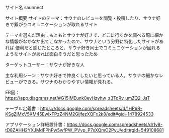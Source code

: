 サイト名
 saunnect

サイト概要
サイトのテーマ：サウナのレビューを閲覧・投稿したり、サウナ好きで繋がりコミュニケーションが取れるサイト

テーマを選んだ理由：もともとサウナが好きで、どこに行くかを調べる際に細かな情報がなかなか出てこなかったので、サウナという分野に特化したサイトがあれば
便利だと感じたところと、サウナ好き同士でコミュニケーションが図れるようなサイトがあれば面白そうだと思ったため

ターゲットユーザー：サウナが好きな人

主な利用シーン：サウナ好きで仲良くしたいと思っている人。サウナの細かなレビューができる。サウナのわかりやすい情報が見れる。

ER図：https://app.diagrams.net/#G15IMEunk0eyHzyhw_z3TdRv_umZQ2_JsT

テーブル定義書：https://docs.google.com/spreadsheets/d/1HP6R-KSgZjMxV5KM45EwixFPzZ4NM2GijfezXQFx2k8/edit#gid=1478924533

アプリケーション詳細設計書：https://docs.google.com/spreadsheets/d/1v8-tD8ZAHH2YXJMdFPhPw5wfPW_PVvp_P7sXQmO2PyU/edit#gid=549108681